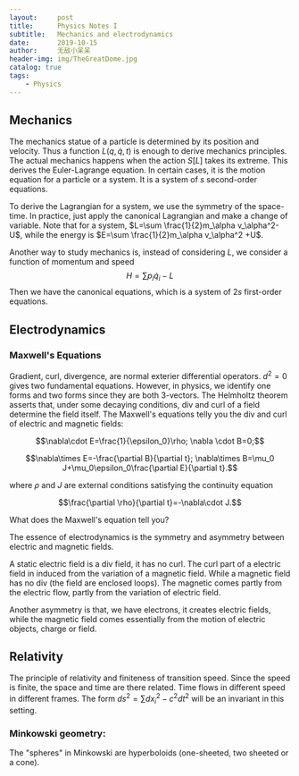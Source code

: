 ```yaml
---
layout:     post
title:      Physics Notes I
subtitle:   Mechanics and electrodynamics
date:       2019-10-15
author:     无敌小呆呆
header-img: img/TheGreatDome.jpg
catalog: true
tags:
    - Physics
---
```




## Mechanics

The mechanics statue of a particle is determined by its position and velocity. Thus a function $L(q,\dot{q},t)$ is enough to derive mechanics principles. The actual mechanics happens when the action $S[L]$ takes its extreme. This derives the Euler-Lagrange equation. In certain cases, it is the motion equation for a particle or a system. It is a system of $s$ second-order equations.

To derive the Lagrangian for a system, we use the symmetry of the space-time. In practice, just apply the canonical Lagrangian and make a change of variable. Note that for a system, $L=\sum \frac{1}{2}m_\alpha v_\alpha^2-U$, while the energy is $E=\sum \frac{1}{2}m_\alpha v_\alpha^2 +U$.

Another way to study mechanics is, instead of considering $L$, we consider a function of momentum and speed
$$H=\sum p_i\dot{q}_i-L$$
Then we have the canonical equations, which is a system of $2s$ first-order equations.

## Electrodynamics
### Maxwell's Equations

Gradient, curl, divergence, are normal exterier differential operators. $d^2=0$ gives two fundamental equations. However, in physics, we identify one forms and two forms since they are both $3$-vectors. The Helmholtz theorem asserts that, under some decaying conditions, div and curl of a field determine the field itself. The Maxwell's equations telly you the div and curl of electric and magnetic fields:

$$\nabla\cdot E=\frac{1}{\epsilon_0}\rho; \nabla \cdot B=0;$$


$$\nabla\times E=-\frac{\partial B}{\partial t}; \nabla\times B=\mu_0 J+\mu_0\epsilon_0\frac{\partial E}{\partial t}.$$

where $\rho$ and $J$ are external conditions satisfying the continuity equation

$$\frac{\partial \rho}{\partial t}=-\nabla\cdot J.$$

What does the Maxwell's equation tell you?

The essence of electrodynamics is the symmetry and asymmetry between electric and magnetic fields.

A static electric field is a div field, it has no curl. The curl part of a electric field in induced from the variation of a magnetic field. While a magnetic field has no div (the field are enclosed loops). The magnetic comes partly from the electric flow, partly from the variation of electric field.

Another asymmetry is that, we have electrons, it creates electric fields, while the magnetic field comes essentially from the motion of electric objects, charge or field.



## Relativity

The principle of relativity and finiteness of transition speed. Since the speed is finite, the space and time are there related. Time flows in different speed in different frames. The form $ds^2=\sum dx_i^2-c^2dt^2$ will be an invariant in this setting.

### Minkowski geometry:

The "spheres" in Minkowski are hyperboloids (one-sheeted, two sheeted or a cone). 


